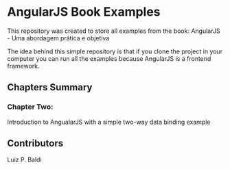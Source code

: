 # AngularJS Book Examples
This repository was created to store all examples from the book: AngularJS - Uma abordagem prática e objetiva

The idea behind this simple repository is that if you clone the project in your computer you can run all the examples because AngularJS is a frontend framework.

## Chapters Summary
### Chapter Two:
Introduction to AngualarJS with a simple two-way data binding example

## Contributors
Luiz P. Baldi
